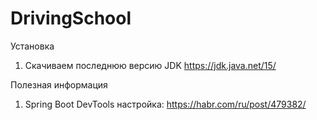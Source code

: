 # DrivingSchool
Установка
1. Скачиваем последнюю версию JDK https://jdk.java.net/15/

Полезная информация
1. Spring Boot DevTools настройка: https://habr.com/ru/post/479382/